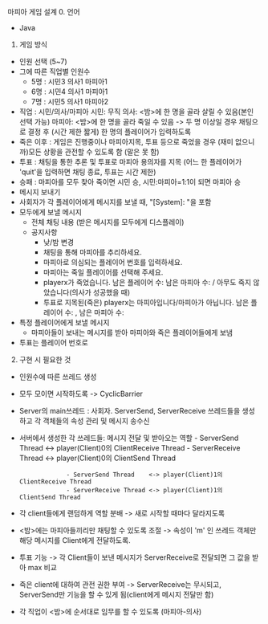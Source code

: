 마피아 게임 설계
0. 언어
 - Java

1. 게임 방식
 - 인원 선택 (5~7)
  - 그에 따른 직업별 인원수
    - 5명 : 시민3 의사1 마피아1
    - 6명 : 시민4 의사1 마피아1
    - 7명 : 시민5 의사1 마피아2
 - 직업
  : 시민/의사/마피아
    시민: 무직
    의사: <밤>에 한 명을 골라 살릴 수 있음(본인 선택 가능)
    마피아: <밤>에 한 명을 골라 죽일 수 있음
    -> 두 명 이상일 경우 채팅으로 결정 후 (시간 제한 짧게) 한 명의 플레이어가 입력하도록
 - 죽은 이후
  : 게임은 진행중이나 마피아지목, 투표 등으로 죽었을 경우 (재미 없으니까)모든 상황을 관전할 수 있도록 함 (말은 못 함)
 - 투표
  : 채팅을 통한 추론 및 투표로 마피아 용의자를 지목 (어느 한 플레이어가 'quit'을 입력하면 채팅 종료, 투표는 시간 제한)
 - 승패
  : 마피아를 모두 찾아 죽이면 시민 승, 시민:마피아=1:1이 되면 마피아 승
 - 메시지 보내기
  - 사회자가 각 플레이어에게 메시지를 보낼 때, "[System]: "을 포함
  - 모두에게 보낼 메시지
    - 전체 채팅 내용 (받은 메시지를 모두에게 디스플레이)
    - 공지사항
      - 낮/밤 변경
      - 채팅을 통해 마피아를 추리하세요.
      - 마피아로 의심되는 플레이어 번호를 입력하세요.
      - 마피아는 죽일 플레이어를 선택해 주세요.
      - playerx가 죽었습니다. 남은 플레이어 수: 남은 마피아 수: / 아무도 죽지 않았습니다(의사가 성공했을 때)
      - 투표로 지목된(죽은) playerx는 마피아입니다/마피아가 아닙니다. 남은 플레이어 수: , 남은 마피아 수:
  - 특정 플레이어에게 보낼 메시지
    - 마피아들이 보내는 메시지를 받아 마피아와 죽은 플레이어들에게 보냄
  - 투표는 플레이어 번호로
  
2. 구현 시 필요한 것
 - 인원수에 따른 쓰레드 생성
 - 모두 모이면 시작하도록 -> CyclicBarrier
 - Server의 main쓰레드 : 사회자. ServerSend, ServerReceive 쓰레드들을 생성하고 각 객체들의 속성 관리 및 메시지 송수신
 - 서버에서 생성한 각 쓰레드들: 메시지 전달 및 받아오는 역할
 					- ServerSend Thread	   <-> player(Client)0의 ClientReceive Thread
 	 				- ServerReceive Thread <-> player(Client)0의 ClientSend Thread

 					- ServerSend Thread	   <-> player(Client)1의 ClientReceive Thread
 				 	- ServerReceive Thread <-> player(Client)1의 ClientSend Thread
 					
 - 각 client들에게 랜덤하게 역할 분배 -> 새로 시작할 때마다 달라지도록
 - <밤>에는 마피아들끼리만 채팅할 수 있도록 조절 -> 속성이 'm' 인 쓰레드 객체만 해당 메시지를 Client에게 전달하도록.
 - 투표 기능 -> 각 Client들이 보낸 메시지가 ServerReceive로 전달되면 그 값을 받아 max 비교
 - 죽은 client에 대하여 관전 권한 부여 -> ServerReceive는 무시되고, ServerSend만 기능을 할 수 있게 됨(client에게 메시지 전달만 함)
 - 각 직업이 <밤>에 순서대로 임무를 할 수 있도록 (마피아-의사)
